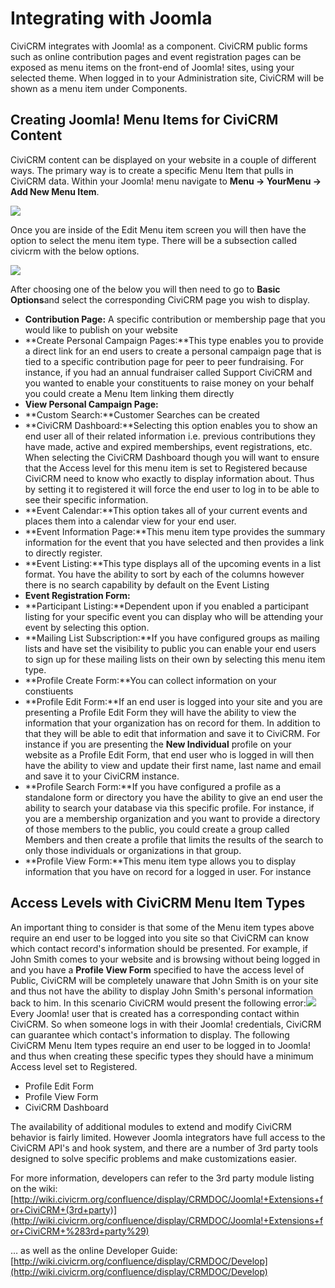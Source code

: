 Integrating with Joomla
=======================

CiviCRM integrates with Joomla! as a component. CiviCRM public forms
such as online contribution pages and event registration pages can be
exposed as menu items on the front-end of Joomla! sites, using your
selected theme. When logged in to your Administration site, CiviCRM
will be shown as a menu item under Components.

Creating Joomla! Menu Items for CiviCRM Content
-----------------------------------------------

CiviCRM content can be displayed on your website in a couple of
different ways. The primary way is to create a specific Menu Item that
pulls in CiviCRM data. Within your Joomla! menu navigate to **Menu -> YourMenu -> Add New Menu Item**.

![](/img/z_sprint14_Joomla!_Menu%20Item%20Type.png)

Once you are inside of the Edit Menu item screen you will then have the
option to select the menu item type. There will be a subsection called
civicrm with the below options.

![](/img/z_sprint14_joomla!_Civi_Options.png)

After choosing one of the below you will then need to go to **Basic
Options**and select the corresponding CiviCRM page you wish to display.



-   **Contribution Page:** A specific contribution or membership page
    that you would like to publish on your website
-   **Create Personal Campaign Pages:**This type enables you to provide
    a direct link for an end users to create a personal campaign page
    that is tied to a specific contribution page for peer to peer
    fundraising. For instance, if you had an annual fundraiser called
    Support CiviCRM and you wanted to enable your constituents to raise
    money on your behalf you could create a Menu Item linking them
    directly
-   **View Personal Campaign Page:**
-   **Custom Search:**Customer Searches can be created
-   **CiviCRM Dashboard:**Selecting this option enables you to show an
    end user all of their related information i.e. previous
    contributions they have made, active and expired memberships, event
    registrations, etc. When selecting the CiviCRM Dashboard though you
    will want to ensure that the Access level for this menu item is set
    to Registered because CiviCRM need to know who exactly to display
    information about. Thus by setting it to registered it will force
    the end user to log in to be able to see their specific
    information.
-   **Event Calendar:**This option takes all of your current events and
    places them into a calendar view for your end user.
-   **Event Information Page:**This menu item type provides the summary
    information for the event that you have selected and then provides a
    link to directly register.
-   **Event Listing:**This type displays all of the upcoming events in a
    list format. You have the ability to sort by each of the columns
    however there is no search capability by default on the Event
    Listing
-   **Event Registration Form:**
-   **Participant Listing:**Dependent upon if you enabled a participant
    listing for your specific event you can display who will be
    attending your event by selecting this option.
-   **Mailing List Subscription:**If you have configured groups as
    mailing lists and have set the visibility to public you can enable
    your end users to sign up for these mailing lists on their own by
    selecting this menu item type.
-   **Profile Create Form:**You can collect information on your
    constiuents
-   **Profile Edit Form:**If an end user is logged into your site and
    you are presenting a Profile Edit Form they will have the ability to
    view the information that your organization has on record for them.
    In addition to that they will be able to edit that information and
    save it to CiviCRM. For instance if you are presenting the **New
    Individual** profile on your website as a Profile Edit Form, that
    end user who is logged in will then have the ability to view and
    update their first name, last name and email and save it to your
    CiviCRM instance.
-   **Profile Search Form:**If you have configured a profile as a
    standalone form or directory you have the ability to give an end
    user the ability to search your database via this specific profile.
    For instance, if you are a membership organization and you want to
    provide a directory of those members to the public, you could create
    a group called Members and then create a profile that limits the
    results of the search to only those individuals or organizations in
    that group.
-   **Profile View Form:**This menu item type allows you to display
    information that you have on record for a logged in user. For
    instance

Access Levels with CiviCRM Menu Item Types
-------------------------------------------

An important thing to consider is that some of the Menu item types above
require an end user to be logged into you site so that CiviCRM can know
which contact record's information should be presented. For example, if
John Smith comes to your website and is browsing without being logged in
and you have a **Profile View Form** specified to have the access level
of Public, CiviCRM will be completely unaware that John Smith is on your
site and thus not have the ability to display John Smith's personal
information back to him. In this scenario CiviCRM would present the
following error:![](/img/z_sprint14_wordpress_error.png)Every Joomla!
user that is created has a corresponding contact within CiviCRM. So when
someone logs in with their Joomla! credentials, CiviCRM can guarantee
which contact's information to display. The following CiviCRM Menu Item
types require an end user to be logged in to Joomla! and thus when
creating these specific types they should have a minimum Access level
set to Registered.

-   Profile Edit Form
-   Profile View Form
-   CiviCRM Dashboard

The availability of additional modules to extend and modify CiviCRM
behavior is fairly limited. However Joomla integrators have full access
to the CiviCRM API's and hook system, and there are a number of 3rd
party tools designed to solve specific problems and make customizations
easier. 

For more information, developers can refer to the 3rd party module
listing on the wiki: 
[http://wiki.civicrm.org/confluence/display/CRMDOC/Joomla!+Extensions+for+CiviCRM+(3rd+party)](http://wiki.civicrm.org/confluence/display/CRMDOC/Joomla!+Extensions+for+CiviCRM+%283rd+party%29)

 
… as well as the online Developer Guide: 
[http://wiki.civicrm.org/confluence/display/CRMDOC/Develop](http://wiki.civicrm.org/confluence/display/CRMDOC/Develop)
